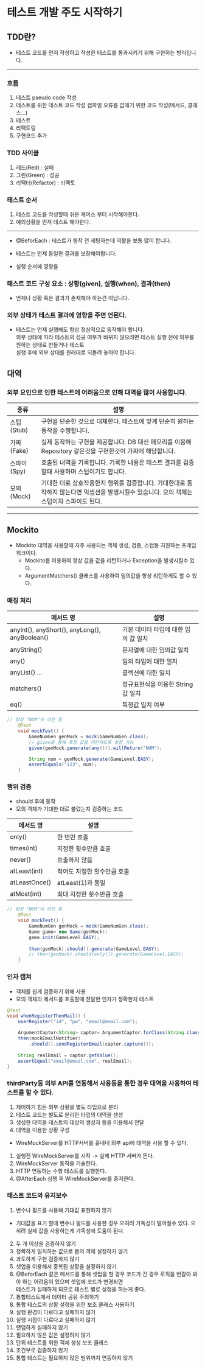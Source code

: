 # 테스트 개발 주도 시작하기
## TDD란?
* 테스트 코드를 먼저 작성하고 작성한 테스트를 통과시키기 위해 구현하는 방식입니다.
---
### 흐름
1. 테스트 pseudo code 작성
2. 테스트를 위한 테스트 코드 작성 컴파일 오류를 없애기 위한 코드 작성(메서드, 클래스...)
3. 테스트
4. 리팩토링
5. 구현코드 추가

### TDD 사이클
1. 레드(Red) : 실패
2. 그린(Green) : 성공
3. 리팩터(Refactor) : 리팩토

### 테스트 순서
1. 테스트 코드를 작성할때 쉬운 케이스 부터 시작해야한다.
2. 예외상황을 먼저 테스트 해야한다.
---
* @BeforEach : 테스트가 동작 전 세팅하는데 역활을 보통 많이 합니다.

* 테스트는 언제 동일한 결과를 보장해야합니다.
* 실행 순서에 영향을

### 테스트 코드 구성 요소 : 상황(given), 실행(when), 결과(then)
* 언제나 상황 혹은 결과가 존재해야 하는건 아납니다.

### 외부 상태가 테스트 결과에 영향을 주면 언된다.
* 테스트는 언제 실행해도 항상 정상적으로 동작해야 합니다.
  <br>외부 상태에 따라 테스트의 성공 여부가 바뀌지 않으려면 테스트 실행 전에 외부를 원하는 상태로 만들거나 테스트
  <br>실행 후에 외부 상태를 원래대로 되돌려 놓아야 합니다.


## 대역
### 외부 요인으로 인한 테스트에 어려움으로 인해 대역을 많이 사용합니다.
| 종류        | 설명                                                                             |
|-----------|--------------------------------------------------------------------------------|
| 스텁 (Stub) | 구현을 단순한 것으로 대체한다. 테스트에 맞게 단순히 원하는 동작을 수행합니다.|
|가짜 (Fake)| 실제 동작하는 구현을 제공합니다. DB 대신 메모리를 이용해 Repository 같은것을 구현한것이 가짜에 해당합니다.|
|스파이(Spy)| 호출된 내역을 기록합니다. 기록한 내용은 테스트 결과를 검증할때 사용하며 스텁이기도 합니다.|
|모의(Mock)| 기대한 대로 상호작용한지 행위를 검증합니다. 기대한대로 동작하지 않는다면 익셉션을 발생시킬수 있습니다. 모의 객체는 스텁이자 스파이도 된다. |


---
## Mockito
* Mockito 대역을 사용할때 자주 사용되는 객체 생성, 검증, 스텁등 지원하는 프레임워크이다.
  * Mockito를 이용하여 항상 값을 값을 리턴하거나 Exception을 발생시킬수 있다.
  * ArgumentMatchers() 클래스를 사용하여 임의값을 항상 리턴하게도 할 수 있다.

### 매칭 처리
| 메서드 명                                         | 설명                    |
|-----------------------------------------------|-----------------------|
| anyInt(), anyShort(), anyLong(), anyBoolean() | 기본 데이터 타입에 대한 임의 값 일치 |
| anyString()                                   | 문자열에 대한 임의값 일치        |
| any()                                         |임의 타입에 대한 일치|
| anyList() ...                                 |콜렉션에 대한 일치|
|matchers()|정규표현식을 이용한 String 값 일치|
|eq()| 특정값 일치 여부|
```java
// 항상 "NUM"이 리턴 됨
    @Test
    void mockTest() {
        GameNumGen genMock = mock(GameNumGen.class);
        // given을 통해 특정 값을 리턴하도록 설정 가능
        given(genMock.generate(any())).willReturn("NUM");

        String num = genMock.generate(GameLevel.EASY);
        assertEquals("123", num);
    }
```

### 행위 검증
* should 후에 동작
* 모의 객체가 기대한 대로 불렀는지 검증하는 코드

|메서드 명|설명|
|-------|---|
|only()|한 번만 호출|
|times(int)| 지정한 횟수만큼 호출|
|never()|호출하지 않음|
|atLeast(int)|적어도 지정한 횟수만큼 호출|
|atLeastOnce()|atLeast(1)과 동일|
|atMost(int)|최대 지정한 횟수만큼 호출|

```java
// 항상 "NUM"이 리턴 됨
    @Test
    void mockTest() {
        GameNumGen genMock = mock(GameNumGen.class);
        Game game= new Game(genMock);
        game.init(GameLevel.EASY);
        
        then(genMock).should().generate(GameLevel.EASY);
        // then(genMock).should(only()).generate(GameLevel.EASY);
    }
```

### 인자 캡쳐
* 객체를 쉽게 검증하기 위해 사용
* 모의 객체의 메서드를 호출할때 전달한 인자가 정확한지 테스트
```java
@Test
void whenRegisterThenMail() {
    userRegister("id", "pw", "email@email.com");

    ArgumentCaptor<String> captor= ArgumentCaptor.forClass(String.class);
    then(mockEmailNotifier)
        .should().sendRegisterEmail(captor.capture());
    
    String realEmail = captor.getValue();
    assertEqual("email@email.com", realEmail);
}
```

### thirdParty등 외부 API를 연동해서 사용등을 통한 경우 대역을 사용하여 테스트를 할 수 있다.
1. 제어하기 힘든 외부 상황을 별도 타입으로 분리
2. 테스트 코드는 별도로 분리한 타입의 대역을 생성
3. 생성한 대역을 테스트의 대상의 생성자 등을 이용해서 전달
4. 대역을 이용한 상황 구성

* WireMockServer를 HTTP서버를 흉내내 외부 api에 대역을 사용 할 수 있다.
1. 실행전 WireMockServer를 시작 -> 실제 HTTP 서버가 뜬다.
2. WireMockServer 동작을 기술한다.
3. HTTP 연동하는 수행 테스트를 실행한다.
4. @AfterEach 싱행 후 WireMockServer를 중지한다.

### 테스트 코드와 유지보수
1. 변수나 필드를 사용해 기대값 표현하지 않기
* 기대값을 표기 할때 변수나 필드를 사용한 경우 오히려 가독성이 떨어질수 있다. 오히려 실제 값을 사용하는게 가독성에 도움이 된다.
2. 두 개 이상을 검증하지 않기
3. 정확하게 일치하는 값으로 몸의 객체 설정하지 않기
4. 과도하게 구현 검증하지 않기
5. 셋업을 이용해서 중복된 상황을 설정하지 않기
  1. @BeforEach 같은 메서드를 통해 셋업을 할 경우 코드가 긴 경우 로직을 번갈아 봐야 하는 어려움이 있으며 셋업에 코드가 변경되면
     <br>테스트가 실패하게 되므로 테스트 별로 설정을 하는게 좋다.
6. 통합테스트에서 데이터 공유 주의하기
7. 통합 테스트의 상황 설정을 위한 보조 클래스 사용하기
8. 실행 환경이 다르다고 실패하지 않기
9. 실행 시점이 다르다고 실패하지 않기
10. 랜덤하게 실패하지 않기
11. 필요하지 않은 값은 설정하지 않기
12. 단위 테스트를 위한 객체 생성 보조 클래스
13. 조건부로 검증하지 않기
14. 통합 테스트는 필요하지 않은 범위까지 연동하지 않기